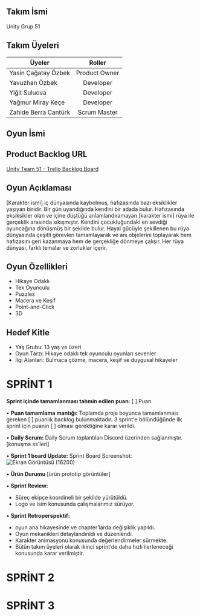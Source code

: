 ## Takım İsmi
Unity Grup 51
## Takım Üyeleri

| Üyeler                 | Roller        |
| -------------          |:-------------:|
| Yasin Çağatay Özbek    | Product Owner |
| Yavuzhan Özbek         | Developer     |
| Yiğit Suluova          | Developer     |
| Yağmur Miray Keçe      | Developer     |
| Zahide Berra Cantürk   | Scrum Master  |

## Oyun İsmi

## Product Backlog URL
[Unity Team 51 - Trello Backlog Board](https://trello.com/b/aaHTdfFc)

## Oyun Açıklaması
[Karakter ismi] iç dünyasında kaybolmuş, hafızasında bazı eksiklikler yaşıyan biridir. Bir gün uyandığında kendini bir adada bulur. Hafızasında eksiksikler olan ve içine düştüğü anlamlandıramayan [karakter ismi] rüya ile gerçeklik arasında sıkışmıştır. Kendini çocukluğundaki en sevdiği oyuncağına dönüşmüş bir şekilde bulur. Hayal gücüyle şekillenen bu rüya dünyasında çeşitli görevleri tamamlayarak ve anı objelerini toplayarak hem hafızasını geri kazanmaya hem de gerçekliğe dönmeye çalışır. Her rüya dünyası, farklı temalar ve zorluklar içerir.

## Oyun Özellikleri
- Hikaye Odaklı
- Tek Oyunculu
- Puzzles
- Macera ve Keşif
- Point-and-Click
- 3D 

## Hedef Kitle
- Yaş Grubu: 13 yaş ve üzeri
- Oyun Tarzı: Hikaye odaklı tek oyunculu oyunları sevenler
- İlgi Alanları: Bulmaca çözme, macera, keşif ve duygusal hikayeler

# SPRİNT 1

**Sprint içinde tamamlanması tahmin edilen puan:** [ ] Puan

• **Puan tamamlama mantığı:** Toplamda proje boyunca tamamlanması gereken [  ]  puanlık backlog bulunmaktadır. 3 sprint'e bölündüğünde ilk sprint için puanın [  ] olması gerektiğine karar verildi.

• **Daily Scrum:** Daily Scrum toplantıları Discord üzerinden sağlanmıştır. [konuşma ss'leri]

• **Sprint 1 board Update:**
Sprint Board Screenshot: 
![Ekran Görüntüsü (16200)](https://github.com/Cagatay5858/BootcampGrup51/assets/131462360/69f4bf4a-2a20-4a88-a790-54a4a69270de)




• **Ürün Durumu** [ürün prototip görüntüler]

•	**Sprint Review:**

-	Süreç ekipçe koordineli bir şekilde yürütüldü.
-	Logo ve isim konusunda çalışmalarımız sürüyor.
  
•	**Sprint Retroperspektif:**

- 	oyun ana hikayesinde ve chapter’larda değişiklik yapıldı.
-   Oyun mekanikleri detaylandırıldı ve düzenlendi.
-   Karakter animasyonu konusunda değerlendirmeler sürmekte.
- 	Bütün takım üyeleri olarak ikinci sprint’de daha hızlı ilerleneceği konusunda karar verilmiştir.




# SPRİNT 2

# SPRİNT 3
